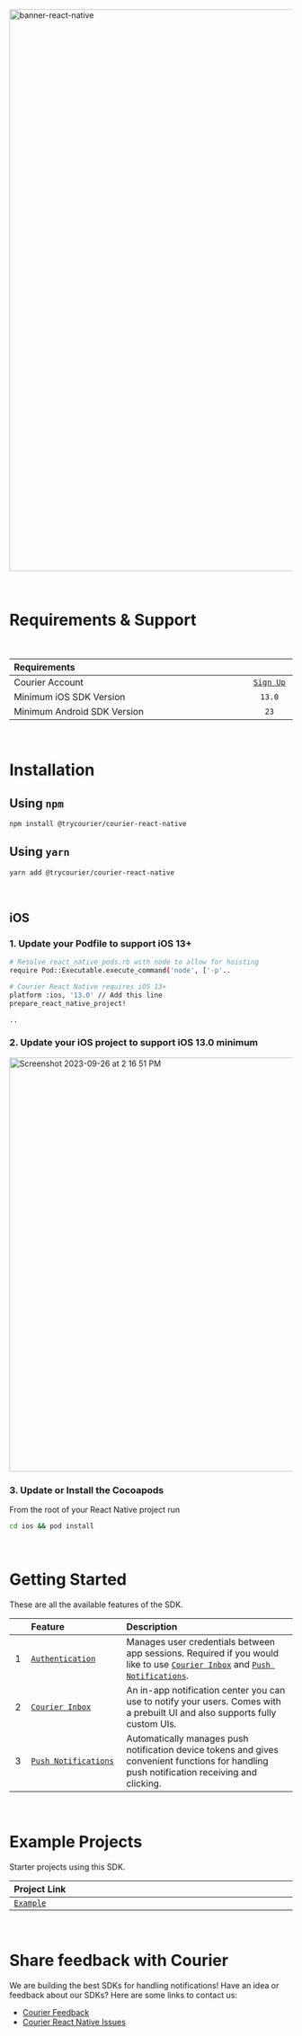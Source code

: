 <img width="1000" alt="banner-react-native" src="https://github.com/trycourier/courier-react-native/assets/6370613/b4aa8347-1a40-415f-9654-f61dffb994f1">

&emsp;

# Requirements & Support

&emsp;

<table>
    <thead>
        <tr>
            <th width="880px" align="left">Requirements</th>
            <th width="120px" align="center"></th>
        </tr>
    </thead>
    <tbody>
        <tr width="600px">
            <td align="left">Courier Account</td>
            <td align="center">
                <a href="https://app.courier.com/channels/courier">
                    <code>Sign Up</code>
                </a>
            </td>
        </tr>
        <tr width="600px">
            <td align="left">Minimum iOS SDK Version</td>
            <td align="center">
                <code>13.0</code>
            </td>
        </tr>
        <tr width="600px">
            <td align="left">Minimum Android SDK Version</td>
            <td align="center">
                <code>23</code>
            </td>
        </tr>
    </tbody>
</table>

&emsp;

# Installation

## Using `npm`

```sh
npm install @trycourier/courier-react-native
```

## Using `yarn`

```sh
yarn add @trycourier/courier-react-native
```

&emsp;

## iOS

### 1. Update your Podfile to support iOS 13+

```sh
# Resolve react_native_pods.rb with node to allow for hoisting
require Pod::Executable.execute_command('node', ['-p'..

# Courier React Native requires iOS 13+
platform :ios, '13.0' // Add this line
prepare_react_native_project!

..
```

### 2. Update your iOS project to support iOS 13.0 minimum
   
<img width="737" alt="Screenshot 2023-09-26 at 2 16 51 PM" src="https://github.com/trycourier/courier-react-native/assets/6370613/6bf98576-9b26-4b5e-8add-7289531e6431">

### 3. Update or Install the Cocoapods

From the root of your React Native project run

```sh
cd ios && pod install
```

&emsp;

# Getting Started

These are all the available features of the SDK.

<table>
    <thead>
        <tr>
            <th width="25px"></th>
            <th width="250px" align="left">Feature</th>
            <th width="725px" align="left">Description</th>
        </tr>
    </thead>
    <tbody>
        <tr width="600px">
            <td align="center">
                1
            </td>
            <td align="left">
                <a href="https://github.com/trycourier/courier-react-native/blob/feature/courier-inbox/Docs/Authentication.md">
                    <code>Authentication</code>
                </a>
            </td>
            <td align="left">
                Manages user credentials between app sessions. Required if you would like to use <a href="https://github.com/trycourier/courier-react-native/blob/feature/courier-inbox/Docs/Inbox.md"><code>Courier Inbox</code></a> and <a href="https://github.com/trycourier/courier-react-native/blob/feature/courier-inbox/Docs/PushNotifications.md"><code>Push Notifications</code></a>.
            </td>
        </tr>
        <tr width="600px">
            <td align="center">
                2
            </td>
            <td align="left">
                <a href="https://github.com/trycourier/courier-react-native/blob/feature/courier-inbox/Docs/Inbox.md">
                    <code>Courier Inbox</code>
                </a>
            </td>
            <td align="left">
                An in-app notification center you can use to notify your users. Comes with a prebuilt UI and also supports fully custom UIs.
            </td>
        </tr>
        <tr width="600px">
            <td align="center">
                3
            </td>
            <td align="left">
                <a href="https://github.com/trycourier/courier-react-native/blob/feature/courier-inbox/Docs/PushNotifications.md">
                    <code>Push Notifications</code>
                </a>
            </td>
            <td align="left">
                Automatically manages push notification device tokens and gives convenient functions for handling push notification receiving and clicking.
            </td>
        </tr>
    </tbody>
</table>

&emsp;

# Example Projects

Starter projects using this SDK.

<table>
    <thead>
        <tr>
            <th width="1000px" align="left">Project Link</th>
        </tr>
    </thead>
    <tbody>
        <tr width="1000px">
            <td align="left">
                <a href="https://github.com/trycourier/courier-react-native/tree/feature/courier-inbox/example">
                    <code>Example</code>
                </a>
            </td>
        </tr>
    </tbody>
</table>

&emsp;

# **Share feedback with Courier**

We are building the best SDKs for handling notifications! Have an idea or feedback about our SDKs? Here are some links to contact us:

- [Courier Feedback](https://feedback.courier.com/)
- [Courier React Native Issues](https://github.com/trycourier/courier-react-native/issues)
